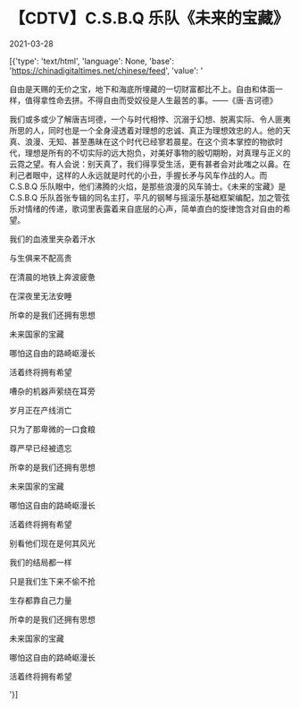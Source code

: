 # 【CDTV】C.S.B.Q 乐队《未来的宝藏》

2021-03-28

[{'type': 'text/html', 'language': None, 'base': 'https://chinadigitaltimes.net/chinese/feed', 'value': '

自由是天赐的无价之宝，地下和海底所埋藏的一切财富都比不上。自由和体面一样，值得拿性命去拼。不得自由而受奴役是人生最苦的事。——《唐·吉诃德》

我们或多或少了解唐吉坷德，一个与时代相悖、沉溺于幻想、脱离实际、令人匪夷所思的人，同时也是一个全身浸透着对理想的忠诚、真正为理想效忠的人。他的天真、浪漫、无知、甚至愚昧在这个时代已经寥若晨星。在这个资本掌控的物欲时代，理想是所有的不切实际的远大抱负，对美好事物的殷切期盼，对真理与正义的云霓之望。有人会说：别天真了，我们得享受生活，更有甚者会对此嗤之以鼻。在利己者眼中，这样的人永远就是时代的小丑，手握长矛与风车作战的人。而 C.S.B.Q 乐队眼中，他们沸腾的火焰，是那些浪漫的风车骑士。《未来的宝藏》是 C.S.B.Q 乐队首张专辑的同名主打，平凡的钢琴与摇滚乐基础框架编配，加之管弦乐对情绪的传递，歌词里表露着来自底层的心声，简单直白的旋律饱含对自由的希望。



我们的血液里夹杂着汗水

与生俱来不配高贵

在清晨的地铁上奔波疲惫

在深夜里无法安睡

所幸的是我们还拥有思想

未来国家的宝藏

哪怕这自由的路崎岖漫长

活着终将拥有希望

嘈杂的机器声萦绕在耳旁

岁月正在产线消亡

只为了那卑微的一口食粮

尊严早已经被遗忘

所幸的是我们还拥有思想

未来国家的宝藏

哪怕这自由的路崎岖漫长

活着终将拥有希望

别看他们现在是何其风光

我们的结局都一样

只是我们生下来不偷不抢

生存都靠自己力量

所幸的是我们还拥有思想

未来国家的宝藏

哪怕这自由的路崎岖漫长

活着终将拥有希望

'}]